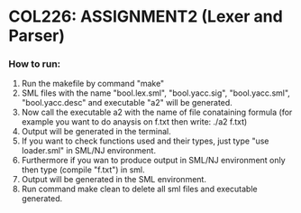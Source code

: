 # COL226: ASSIGNMENT2 (Lexer and Parser)


  ### __How to run:__
1. Run the makefile by command "make"
2. SML files with the name "bool.lex.sml", "bool.yacc.sig", "bool.yacc.sml", "bool.yacc.desc" and executable
"a2" will be generated.
3. Now call the executable a2 with the name of file conataining formula (for example you want to do anaysis on
f.txt then write: ./a2 f.txt)
4. Output will be generated in the terminal.
5. If you want to check functions used and their types, just type "use loader.sml" in SML/NJ environment.
6. Furthermore if you wan to produce output in SML/NJ environment only then type (compile "f.txt") in sml.
7. Output will be generated in the SML environment. 
8. Run command make clean to delete all sml files and executable generated.
